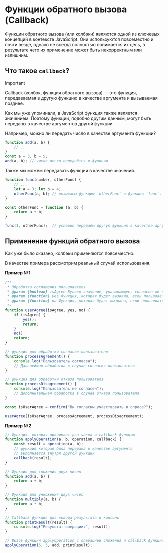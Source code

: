 # Функции обратного вызова (Callback)

Функции обратного вызова (или колбэки) являются одной из ключевых концепций в контексте JavaScript. Они используются повсеместно и почти везде, однако не всегда полностью понимается их цель, в результате чего их применение может быть некорректным или излишним.

## Что такое `callback`?

> [!IMPORTANT]
> Callback (колбэк, функция обратного вызова) — это функция, передаваемая в другую функцию в качестве аргумента и вызываемая позднее.

Как мы уже упоминали, в JavaScript функция также является значением. Поэтому функции, подобно другим данным, могут быть переданы в качестве аргументов другой функции.

Например, можно ли передать число в качестве аргумента функции?
```js
function add(a, b) {
    // ...
}
const a = 3, b = 5;
add(a, b); // число легко передаётся в функцию
```

Также мы можем передавать функции в качестве значений.
```js
function func(number, otherFunc) {
    // ...
    let a = 3; let b = 4;
    otherFunc(a, b); // вызываем функцию `otherFunc` в функции `func`.
}

const otherFunc = function (a, b) {
    return a + b;
}

func(1, otherFunc);  // успешно передаём другую функцию в качестве аргумента
```

## Применение функций обратного вызова

Как уже было сказано, колбэки применяются повсеместно.

В качестве примера рассмотрим реальный случай использования.

**Пример №1**
```js
/**
 * Обработка соглашения пользователя
 * @param {boolean} isAgree Булево значение, указывающее, согласен ли пользователь.
 * @param {function} yes Функция, которая будет вызвана, если пользователь согласен.
 * @param {function} no Функция, которая будет вызвана, если пользователь не согласен.
 */
function userAgree(isAgree, yes, no) {
    if (isAgree) {
        yes();
        return;
    }
    no();
    return;
}

// функция для обработки согласия пользователя
function processAgreement() {
    console.log("Пользователь согласен");
    // Дальнейшая обработка в случае согласия пользователя
}

// функция для обработки отказа пользователя
function processDisagreement() {
    console.log("Пользователь не согласен");
    // Дополнительная обработка в случае отказа пользователя
}

const isUserAgree = confirm("Вы согласны учавствовать в опросе?");

userAgree(isUserAgree, processAgreement, processDisagreement);
```

**Пример №2**
```js
// Функция, которая принимает два числа и callback функцию
function applyOperation(a, b, operation, callback) {
    const result = operation(a, b); 
    // функция которая была передана в качестве аргумента
    // выполняется внутри другой функции
    callback(result);
}

// Функция для сложения двух чисел
function add(a, b) {
    return a + b;
}

// Функция для умножения двух чисел
function multiply(a, b) {
    return a * b;
}

// Callback функция для вывода результата в консоль
function printResult(result) {
    console.log("Результат операции:", result);
}

// Вызов функции applyOperation с операцией сложения и callback функцией для печати результата
applyOperation(5, 3, add, printResult);
```